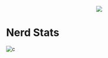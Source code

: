 <p align="center">
  <a href="https://github.com/6v1">
    <img src="https://discord.c99.nl/widget/theme-4/896776566573522944.png"/>
     </a>

# Nerd Stats
![c](https://github-readme-stats.vercel.app/api/top-langs/?username=6v1&layout=compact&theme=dark)
